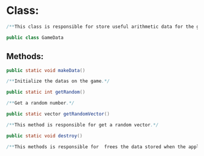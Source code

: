 # Class:

```java
/**This class is responsible for store useful arithmetic data for the game engine such as Cos/Sin, look up table, color palette, etc…*/

public class GameData
```

## Methods:

```java
public static void makeData()
```
```java
/**Initialize the datas on the game.*/
```

```java
public static int getRandom()
```
```java
/**Get a random number.*/
```

```java
public static vector getRandomVector()
```
```java
/**This method is responsible for get a random vector.*/
```

```java
public static void destroy()
```
```java
/**This methods is responsible for  frees the data stored when the applet is finished.*/
```
